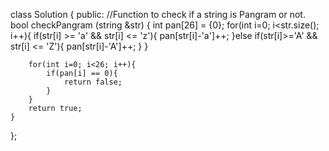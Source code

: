 class Solution
{
    public:
    //Function to check if a string is Pangram or not.
    bool checkPangram (string &str)
    {
        int pan[26] = {0};
        for(int i=0; i<str.size(); i++){
            if(str[i] >= 'a' && str[i] <= 'z'){
                pan[str[i]-'a']++;
            }else if(str[i]>='A' && str[i] <= 'Z'){
                pan[str[i]-'A']++;
            }
        }
        
        for(int i=0; i<26; i++){
            if(pan[i] == 0){ 
                return false;
            }
        }
        return true;
    }
};